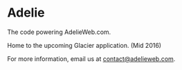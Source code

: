 # Adelie

The code powering AdelieWeb.com.

Home to the upcoming Glacier application. (Mid 2016)

For more information, email us at contact@adelieweb.com.
